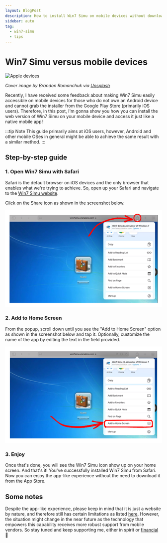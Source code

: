 ```yaml
---
layout: BlogPost
description: How to install Win7 Simu on mobile devices without downloading from any App Stores.
sidebar: auto
tag:
  - win7-simu
  - tips
---
```


# Win7 Simu versus mobile devices

<m-blog-meta />

![Apple devices](https://images.unsplash.com/photo-1616353071855-2c045c4458ae?auto=format&fit=crop&w=740&q=80)

_Cover image by Brandon Romanchuk via [Unsplash](https://unsplash.com/photos/VXcJYnVjev8)_

Recently, I have received some feedback about making Win7 Simu easily accessible on mobile devices for those who do not own an Android device and cannot grab the installer from the Google Play Store (primarily iOS users). Therefore, in this post, I'm gonna show you how you can install the web version of Win7 Simu on your mobile device and access it just like a native mobile app!

:::tip Note
This guide primarily aims at iOS users, however, Android and other mobile OSes in general might be able to achieve the same result with a similar method.
:::

## Step-by-step guide

### 1. Open Win7 Simu with Safari

Safari is the default browser on iOS devices and the only browser that enables what we're trying to achieve. So, open up your Safari and navigate to the [Win7 Simu website](https://win7simu.visnalize.com/).

Click on the Share icon as shown in the screenshot below.

![Safari share icon](./img/win7-simu-mobile-devices/safari-share.png)

### 2. Add to Home Screen

From the popup, scroll down until you see the "Add to Home Screen" option as shown in the screenshot below and tap it. Optionally, customize the name of the app by editing the text in the field provided.

![Add to home screen](./img/win7-simu-mobile-devices/add-to-home-screen.png)

### 3. Enjoy

Once that's done, you will see the Win7 Simu icon show up on your home screen. And that's it! You've successfully installed Win7 Simu from Safari. Now you can enjoy the app-like experience without the need to download it from the App Store.

## Some notes

Despite the app-like experience, please keep in mind that it is just a website by nature, and therefore still has certain limitations as listed [here](../win7simu/about.md#web-version). However, the situation might change in the near future as the technology that empowers this capability receives more robust support from mobile vendors. So stay tuned and keep supporting me, either in spirit or [financial](https://www.patreon.com/visnalize) 🤩

<m-blog-tag-list :tags="$page.frontmatter.tag" showIcon />

<google-ads />
